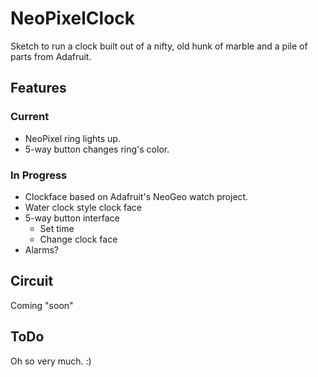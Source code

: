 # NeoPixelClock

Sketch to run a clock built out of a nifty, old hunk of marble and a pile of parts from Adafruit.

## Features

### Current

* NeoPixel ring lights up.
* 5-way button changes ring's color.

### In Progress

* Clockface based on Adafruit's NeoGeo watch project.
* Water clock style clock face
* 5-way button interface
  * Set time
  * Change clock face
* Alarms?

## Circuit

Coming "soon"

## ToDo

Oh so very much. :)
